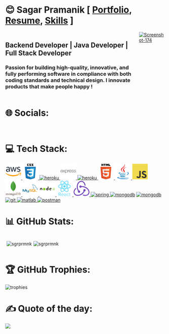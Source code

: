  <div style="display: flex; justify-content: space-between;">
        <div>
            <h1>
             😊 Sagar Pramanik [ <a href="https://pramanik-sagar.netlify.app/" target="_blank">Portfolio</a>, <a href="https://drive.google.com/file/d/1qlnZngjm58hPCue2YMRwD3q_qAvmWOqd/view" target="_blank">Resume</a>, <a href="https://drive.google.com/file/d/1EZzPWxCfyxuR0pX5gCoFZ1ibTBulVv_r/view?usp=sharing" target="_blank">Skills</a> ]
</h1>
</div>
<div>
<img src="https://visitcount.itsvg.in/api?id=sgrprmnk&label=Profile%20Views%3A%20&color=1&icon=5&pretty=false" alt="">
</div>
</div>
<div style="display: flex;">
   <div>
    <h2>
    Backend Developer | Java Developer | Full Stack Developer
    </h2>
    <h3>
    Passion for building high-quality, innovative, and fully performing software
     in compliance with both coding standards and technical design. I innovate products that make people happy !
    </h3>
</div>
    <div style="width:200px; height: 100px;">
<a href="https://ibb.co/Swkgdws"><img src="https://i.ibb.co/qYH8WYy/Screenshot-174.png" alt="Screenshot-174" border="0"></a>
</div>
</div>
    <div>
<h1>🌐 Socials:</h1>
<a href="https://linkedin.com/in/sagar-pramanik"><img
        src="https://img.shields.io/badge/LinkedIn-%230077B5.svg?logo=linkedin&logoColor=white" alt=""></a>
<a href="https://twitter.com/_sagarpramanik"><img
        src="https://img.shields.io/badge/Twitter-%231DA1F2.svg?logo=Twitter&logoColor=white" alt=""></a>
    </div>
<div>
    <h1>💻 Tech Stack:</h1>
    <p align="left"> <a href="https://aws.amazon.com" target="_blank" rel="noreferrer"> <img
                src="https://raw.githubusercontent.com/devicons/devicon/master/icons/amazonwebservices/amazonwebservices-original-wordmark.svg"
                alt="aws" width="50" height="50" /> </a> <a href="https://www.w3schools.com/css/" target="_blank"
            rel="noreferrer"> <img
                src="https://raw.githubusercontent.com/devicons/devicon/master/icons/css3/css3-original-wordmark.svg"
                alt="css3" width="50" height="50" /> </a>
                <a href="https://www.w3schools.com/expressjs/" target="_blank" rel="noreferrer"> <img src="https://cdn.jsdelivr.net/gh/devicons/devicon/icons/bootstrap/bootstrap-original.svg" alt="heroku" width="50" height="50"/> </a>
                <a href="https://expressjs.com" target="_blank"
            rel="noreferrer">
            <img src="https://raw.githubusercontent.com/devicons/devicon/master/icons/express/express-original-wordmark.svg"
                alt="express" width="50" height="50" /> </a>  <a href="https://heroku.com" target="_blank" rel="noreferrer"> <img
                src="https://www.vectorlogo.zone/logos/heroku/heroku-icon.svg" alt="heroku" width="50" height="50" />
        </a>
        <a href="https://www.w3.org/html/" target="_blank" rel="noreferrer"> <img
                src="https://raw.githubusercontent.com/devicons/devicon/master/icons/html5/html5-original-wordmark.svg"
                alt="html5" width="50" height="50" /> </a> <a href="https://www.java.com" target="_blank"
            rel="noreferrer">
            <img src="https://raw.githubusercontent.com/devicons/devicon/master/icons/java/java-original.svg" alt="java"
                width="50" height="50" /> </a> <a href="https://developer.mozilla.org/en-US/docs/Web/JavaScript"
            target="_blank" rel="noreferrer"> <img
                src="https://raw.githubusercontent.com/devicons/devicon/master/icons/javascript/javascript-original.svg"
                alt="javascript" width="50" height="50" /> </a>  <a href="https://www.mongodb.com/" target="_blank"
            rel="noreferrer"> <img
                src="https://raw.githubusercontent.com/devicons/devicon/master/icons/mongodb/mongodb-original-wordmark.svg"
                alt="mongodb" width="50" height="50" /> </a> <a href="https://www.mysql.com/" target="_blank"
            rel="noreferrer"> <img
                src="https://raw.githubusercontent.com/devicons/devicon/master/icons/mysql/mysql-original-wordmark.svg"
                alt="mysql" width="50" height="50" /> </a> <a href="https://nodejs.org" target="_blank"
            rel="noreferrer">
            <img src="https://raw.githubusercontent.com/devicons/devicon/master/icons/nodejs/nodejs-original-wordmark.svg"
                alt="nodejs" width="50" height="50" /> </a>  <a href="https://reactjs.org/" target="_blank" rel="noreferrer"> <img
                src="https://raw.githubusercontent.com/devicons/devicon/master/icons/react/react-original-wordmark.svg"
                alt="react" width="50" height="50" /> </a> <a href="https://redux.js.org" target="_blank"
            rel="noreferrer">
            <img src="https://raw.githubusercontent.com/devicons/devicon/master/icons/redux/redux-original.svg"
                alt="redux" width="50" height="50" /> </a> <a href="https://spring.io/" target="_blank"
            rel="noreferrer"> <img src="https://www.vectorlogo.zone/logos/springio/springio-icon.svg" alt="spring"
                width="50" height="50" />
        </a>
        <a href="https://www.jetbrains.com/idea/"><img src="https://cdn.jsdelivr.net/gh/devicons/devicon/icons/intellij/intellij-original.svg" alt="mongodb" width="50" height="50" /></a>
<a href="https://code.visualstudio.com/"><img src="https://cdn.jsdelivr.net/gh/devicons/devicon/icons/vscode/vscode-original.svg" alt="mongodb" width="50" height="50" /></a>
<a href="https://git-scm.com/" target="_blank" rel="noreferrer"> <img
        src="https://www.vectorlogo.zone/logos/git-scm/git-scm-icon.svg" alt="git" width="50" height="50" /> </a>
        <a href="https://www.mathworks.com/" target="_blank" rel="noreferrer"> <img
                src="https://upload.wikimedia.org/wikipedia/commons/2/21/Matlab_Logo.png" alt="matlab" width="50" height="50" />
        </a>
        <a href="https://postman.com" target="_blank" rel="noreferrer">
            <img src="https://www.vectorlogo.zone/logos/getpostman/getpostman-icon.svg" alt="postman" width="40" height="40" />
        </a>
    </p>
</div>
    
<div>
    <h1>📊 GitHub Stats: </h1>
<div style="display: flex; gap: 5px;">
    <p>&nbsp;<img align="center"
            src="https://github-readme-stats.vercel.app/api?username=sgrprmnk&show_icons=true&locale=en&hide_border=true&count_private=true"
            alt="sgrprmnk" />
    </p>
    <p><img align="center" src="https://github-readme-streak-stats.herokuapp.com/?user=sgrprmnk&hide_border=true&count_private=true" alt="sgrprmnk" /></p>
</div>
</div>
    <div>
        <h1>🏆 GitHub Trophies: </h1>
        <img src="https://github-profile-trophy.vercel.app/?username=sgrprmnk&theme=radical&no-frame=false&no-bg=true&margin-w=4"
            alt="trophies">
    </div>
    <div>
        <h1>✍️ Quote of the day: </h1>
        <img src="https://quotes-github-readme.vercel.app/api?type=horizontal&theme=marco">
    </div> 
